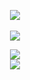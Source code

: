 <p align = 'center'>
  <img
    src="https://github-readme-stats.vercel.app/api/top-langs/?username=JustStoyanov&theme=codeSTACKr&layout=compact"
  />
  <br>
  <br>
  <img
    src="https://github-readme-stats.vercel.app/api?username=JustStoyanov&layout=compact&theme=codeSTACKr"
  />
</p>

<p align = 'center'>
  <img
    src="https://github-readme-stats.vercel.app/api/top-langs/?username=thelindat&layout=compact&theme=github_dark&hide_border=true"
  />
  <br>
  <a href="https://ko-fi.com/thelindat"><img
    src="https://ko-fi.com/img/githubbutton_sm.svg"
  /></a>
</p>
